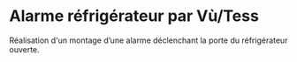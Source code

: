 # Alarme réfrigérateur par Vù/Tess
Réalisation d'un montage d’une alarme déclenchant la porte du réfrigérateur ouverte.
